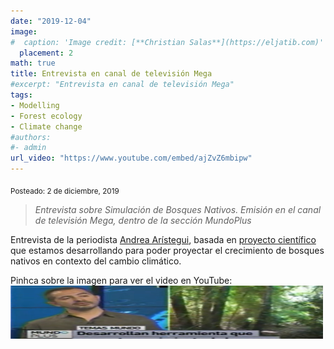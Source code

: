 ```yaml
---
date: "2019-12-04"
image:
#  caption: 'Image credit: [**Christian Salas**](https://eljatib.com)'
  placement: 2
math: true
title: Entrevista en canal de televisión Mega
#excerpt: "Entrevista en canal de televisión Mega"
tags:
- Modelling 
- Forest ecology
- Climate change
#authors:
#- admin
url_video: "https://www.youtube.com/embed/ajZvZ6mbipw"
---
```


<sub> Posteado: 2 de diciembre, 2019</sub>

> *Entrevista sobre Simulación de Bosques Nativos. Emisión en el canal de televisión Mega, dentro de la sección MundoPlus* 

Entrevista de la periodista [Andrea Arístegui](https://twitter.com/AndreAaristegui), basada en [proyecto científico](http://eljatib.com/resproj/) que estamos desarrollando para poder proyectar el crecimiento de bosques nativos en contexto del cambio climático.

<html>
   <body>
      Pinhca sobre la imagen para ver el video en YouTube:<br>
    <a href="https://www.youtube.com/watch/ajZvZ6mbipw">
         <img alt="Link a video" src="videoYoutube.png"
         width="500" height="85">
      </a>
   </body>
</html>





<!--- 
<iframe width="560" height="315" src="https://www.youtube.com/embed/ajZvZ6mbipw" frameborder="0" allow="accelerometer; autoplay; clipboard-write; encrypted-media; gyroscope; picture-in-picture" allowfullscreen></iframe>

#### Te parecio interesante o util? Considera compartirlo 🙌

<img src="portadaLibro.jpg" width="1000" height="350">
**Some of my older websites**
- [My old website](https://cseljatib.wixsite.com/biometria)
- [My old linux help](http://biometria.ufro.cl/myLinuxHelp/)
* [Mentoirs](./educa.md)
![](images/chacai01.jpg)
-->
